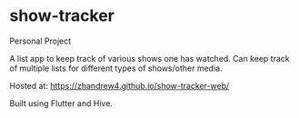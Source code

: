 # show-tracker

Personal Project

A list app to keep track of various shows one has watched. 
Can keep track of multiple lists for different types of shows/other media.

Hosted at: https://zhandrew4.github.io/show-tracker-web/


Built using Flutter and Hive. 

